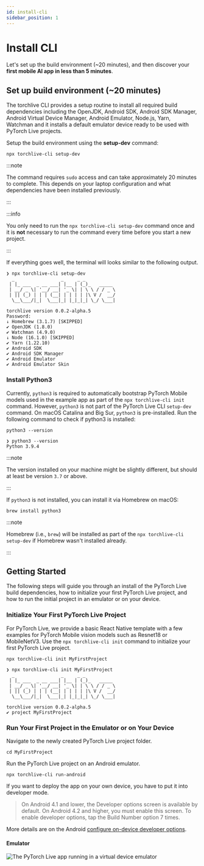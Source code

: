 ```yaml
---
id: install-cli
sidebar_position: 1
---
```


# Install CLI

Let's set up the build environment (~20 minutes), and then discover your **first mobile AI app in less than 5 minutes**.

## Set up build environment (~20 minutes)

The torchlive CLI provides a setup routine to install all required build dependencies including the OpenJDK, Android SDK, Android SDK Manager, Android Virtual Device Manager, Android Emulator, Node.js, Yarn, Watchman and it installs a default emulator device ready to be used with PyTorch Live projects.

Setup the build environment using the **setup-dev** command:

```shell
npx torchlive-cli setup-dev
```

:::note

The command requires `sudo` access and can take approximately 20 minutes to complete. This depends on your laptop configuration and what dependencies have been installed previously.

:::

:::info

You only need to run the `npx torchlive-cli setup-dev` command once and it is **not** necessary to run the command every time before you start a new project.

:::

If everything goes well, the terminal will looks similar to the following output.

```shell title="Expected output"
❯ npx torchlive-cli setup-dev
  _                 _     _ _
 | |_ ___  _ __ ___| |__ | (_)_   _____
 | __/ _ \| '__/ __| '_ \| | \ \ / / _ \
 | || (_) | | | (__| | | | | |\ V /  __/
  \__\___/|_|  \___|_| |_|_|_| \_/ \___|

torchlive version 0.0.2-alpha.5
Password:
↓ Homebrew (3.1.7) [SKIPPED]
✔ OpenJDK (1.8.0)
✔ Watchman (4.9.0)
↓ Node (16.1.0) [SKIPPED]
✔ Yarn (1.22.10)
✔ Android SDK
✔ Android SDK Manager
✔ Android Emulator
✔ Android Emulator Skin
```

### Install Python3

Currently, `python3` is required to automatically bootstrap PyTorch Mobile models used in the example app as part of the `npx torchlive-cli init` command. However, `python3` is not part of the PyTorch Live CLI `setup-dev` command. On macOS Catalina and Big Sur, `python3` is pre-installed. Run the following command to check if python3 is installed:

```shell
python3 --version
```

```shell title="Expected output"
❯ python3 --version
Python 3.9.4
```

:::note

The version installed on your machine might be slightly different, but should at least be version `3.7` or above.

:::


If `python3` is not installed, you can install it via Homebrew on macOS:

```shell
brew install python3
```

:::note

Homebrew (i.e., `brew`) will be installed as part of the `npx torchlive-cli setup-dev` if Homebrew wasn't installed already.

:::

## Getting Started

The following steps will guide you through an install of the PyTorch Live build dependencies, how to initialize your first PyTorch Live project, and how to run the initial project in an emulator or on your device.

### Initialize Your First PyTorch Live Project

For PyTorch Live, we provide a basic React Native template with a few examples for PyTorch Mobile vision models such as Resnet18 or MobileNetV3. Use the `npx torchlive-cli init` command to initialize your first PyTorch Live project.

```shell
npx torchlive-cli init MyFirstProject
```

```shell title="Expected output"
❯ npx torchlive-cli init MyFirstProject
  _                 _     _ _
 | |_ ___  _ __ ___| |__ | (_)_   _____
 | __/ _ \| '__/ __| '_ \| | \ \ / / _ \
 | || (_) | | | (__| | | | | |\ V /  __/
  \__\___/|_|  \___|_| |_|_|_| \_/ \___|

torchlive version 0.0.2-alpha.5
✔ project MyFirstProject

```

### Run Your First Project in the Emulator or on Your Device

Navigate to the newly created PyTorch Live project folder.

```shell
cd MyFirstProject
```

Run the PyTorch Live project on an Android emulator.

```shell
npx torchlive-cli run-android
```

If you want to deploy the app on your own device, you have to put it into developer mode.

>On Android 4.1 and lower, the Developer options screen is available by default. On Android 4.2 and higher, you must enable this screen. To enable developer options, tap the Build Number option 7 times.

More details are on the Android [configure on-device developer options](https://developer.android.com/studio/debug/dev-options).

#### Emulator

![](/img/tutorial/pytorch_live_in_emulator.png "The PyTorch Live app running in a virtual device emulator")
